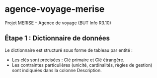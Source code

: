 # agence-voyage-merise
Projet MERISE – Agence de voyage (BUT Info R3.10)

## Étape 1 : Dictionnaire de données
Le dictionnaire est structuré sous forme de tableau par entité :  
- Les clés sont précisées : Clé primaire et Clé étrangère.  
- Les contraintes particulières (unicité, cardinalités, règles de gestion) sont indiquées dans la colonne Description.  

